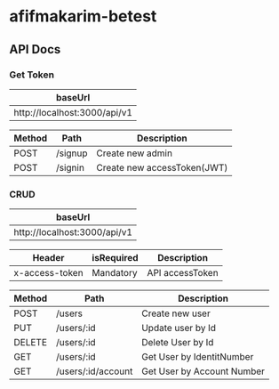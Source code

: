# afifmakarim-betest

## API Docs

### Get Token

| baseUrl 
| ------ |
| http://localhost:3000/api/v1 |

| Method | Path | Description |
| ------ | ------ | ------ |
| POST | /signup | Create new admin |
| POST | /signin | Create new accessToken(JWT)|

### CRUD

| baseUrl 
| ------ |
| http://localhost:3000/api/v1 |

| Header | isRequired | Description
| ------ |  ------ | ------ |
| x-access-token | Mandatory | API accessToken |

| Method | Path | Description |
| ------ | ------ | ------ |
| POST | /users | Create new user |
| PUT | /users/:id | Update user by Id |
| DELETE | /users/:id | Delete User by Id |
| GET | /users/:id | Get User by IdentitNumber |
| GET | /users/:id/account | Get User by Account Number |
